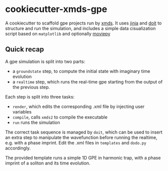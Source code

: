 # cookiecutter-xmds-gpe
A cookiecutter to scaffold gpe projects run by [xmds](http://www.xmds.org/index.html). It uses [jinja](https://jinja.palletsprojects.com/en/2.11.x/) and [doit](https://pydoit.org/) to structure and run the simulation, and includes a simple data cisualization script based on `matplotlib` and optionally [moviepy](https://zulko.github.io/moviepy/)

## Quick recap

A gpe simulation is split into two parts:

- a `groundstate` step, to compute the initial state with imaginary time evolution
- a `realtime` step, which runs the real-time gpe starting from the output of the previous step.

Each step is split into three tasks:

- `render`, which edits the corresponding .xml file by injecting user variables
- `compile`, calls `xmds2` to compile the executable
- `run` runs the simulation

The correct task sequence is managed by `doit`, which can be used to insert an extra step to manipulate the wavefunction before running the realtime, e.g. with a phase imprint. Edit the .xml files in `templates` and `dodo.py` accordingly.

The provided template runs a simple 1D GPE in harmonic trap, with a phase imprint of a soliton and its time evolution.
